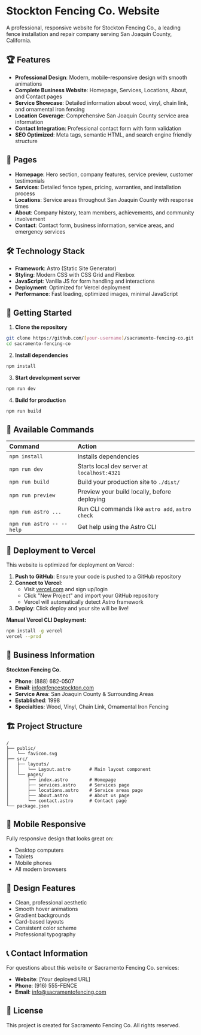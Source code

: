 # Stockton Fencing Co. Website

A professional, responsive website for Stockton Fencing Co., a leading fence installation and repair company serving San Joaquin County, California.

## 🏆 Features

- **Professional Design**: Modern, mobile-responsive design with smooth animations
- **Complete Business Website**: Homepage, Services, Locations, About, and Contact pages
- **Service Showcase**: Detailed information about wood, vinyl, chain link, and ornamental iron fencing
- **Location Coverage**: Comprehensive San Joaquin County service area information
- **Contact Integration**: Professional contact form with form validation
- **SEO Optimized**: Meta tags, semantic HTML, and search engine friendly structure

## 📄 Pages

- **Homepage**: Hero section, company features, service preview, customer testimonials
- **Services**: Detailed fence types, pricing, warranties, and installation process
- **Locations**: Service areas throughout San Joaquin County with response times
- **About**: Company history, team members, achievements, and community involvement  
- **Contact**: Contact form, business information, service areas, and emergency services

## 🛠 Technology Stack

- **Framework**: Astro (Static Site Generator)
- **Styling**: Modern CSS with CSS Grid and Flexbox
- **JavaScript**: Vanilla JS for form handling and interactions
- **Deployment**: Optimized for Vercel deployment
- **Performance**: Fast loading, optimized images, minimal JavaScript

## 🚀 Getting Started

1. **Clone the repository**
```bash
git clone https://github.com/[your-username]/sacramento-fencing-co.git
cd sacramento-fencing-co
```

2. **Install dependencies**
```bash
npm install
```

3. **Start development server**
```bash
npm run dev
```

4. **Build for production**
```bash
npm run build
```

## 🧞 Available Commands

| Command                   | Action                                           |
| :------------------------ | :----------------------------------------------- |
| `npm install`             | Installs dependencies                            |
| `npm run dev`             | Starts local dev server at `localhost:4321`      |
| `npm run build`           | Build your production site to `./dist/`          |
| `npm run preview`         | Preview your build locally, before deploying     |
| `npm run astro ...`       | Run CLI commands like `astro add`, `astro check` |
| `npm run astro -- --help` | Get help using the Astro CLI                     |

## 🚀 Deployment to Vercel

This website is optimized for deployment on Vercel:

1. **Push to GitHub**: Ensure your code is pushed to a GitHub repository
2. **Connect to Vercel**: 
   - Visit [vercel.com](https://vercel.com) and sign up/login
   - Click "New Project" and import your GitHub repository
   - Vercel will automatically detect Astro framework
3. **Deploy**: Click deploy and your site will be live!

**Manual Vercel CLI Deployment:**
```bash
npm install -g vercel
vercel --prod
```

## 💼 Business Information

**Stockton Fencing Co.**
- **Phone**: (888) 682-0507
- **Email**: info@fencestockton.com  
- **Service Area**: San Joaquin County & Surrounding Areas
- **Established**: 1998
- **Specialties**: Wood, Vinyl, Chain Link, Ornamental Iron Fencing

## 🏗 Project Structure

```text
/
├── public/
│   └── favicon.svg
├── src/
│   ├── layouts/
│   │   └── Layout.astro       # Main layout component
│   └── pages/
│       ├── index.astro        # Homepage
│       ├── services.astro     # Services page
│       ├── locations.astro    # Service areas page  
│       ├── about.astro        # About us page
│       └── contact.astro      # Contact page
└── package.json
```

## 📱 Mobile Responsive

Fully responsive design that looks great on:
- Desktop computers
- Tablets
- Mobile phones
- All modern browsers

## 🎨 Design Features

- Clean, professional aesthetic
- Smooth hover animations
- Gradient backgrounds
- Card-based layouts
- Consistent color scheme
- Professional typography

## 📞 Contact Information

For questions about this website or Sacramento Fencing Co. services:
- **Website**: [Your deployed URL]
- **Phone**: (916) 555-FENCE
- **Email**: info@sacramentofencing.com

## 📄 License

This project is created for Sacramento Fencing Co. All rights reserved.
